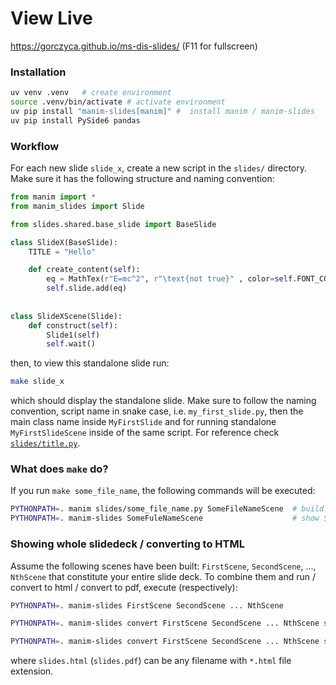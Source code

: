 # View Live
https://gorczyca.github.io/ms-dis-slides/  (F11 for fullscreen)

### Installation

```bash
uv venv .venv   # create environment
source .venv/bin/activate # activate environment 
uv pip install "manim-slides[manim]" #  install manim / manim-slides
uv pip install PySide6 pandas
```

### Workflow
For each new slide `slide_x`, create a new script in the `slides/` directory. Make sure it has the following structure and naming convention:

```python
from manim import *
from manim_slides import Slide

from slides.shared.base_slide import BaseSlide

class SlideX(BaseSlide):
    TITLE = "Hello"

    def create_content(self):
        eq = MathTex(r"E=mc^2", r"\text{not true}" , color=self.FONT_COLOR)
        self.slide.add(eq)
        
        
class SlideXScene(Slide):  
    def construct(self):
        Slide1(self)
        self.wait()
```
then, to view this standalone slide run:
```bash
make slide_x
```
which should display the standalone slide. Make sure to follow the naming convention, script name in snake case, i.e. `my_first_slide.py`, then the main class name inside `MyFirstSlide` and for running standalone `MyFirstSlideScene` inside of the same script. For reference check [`slides/title.py`](slides/title.py).

### What does `make` do?
If you run `make some_file_name`, the following commands will be executed:
```bash
PYTHONPATH=. manim slides/some_file_name.py SomeFileNameScene  # build the SomeFileNameScene
PYTHONPATH=. manim-slides SomeFuleNameScene                    # show SomeFileNameScene as slide show
```

### Showing whole slidedeck / converting to HTML
Assume the following scenes have been built: `FirstScene`, `SecondScene`, ..., `NthScene` that constitute your entire slide deck. To combine them and run / convert to html / convert to pdf, execute (respectively):

```sh
PYTHONPATH=. manim-slides FirstScene SecondScene ... NthScene           # combine and show

PYTHONPATH=. manim-slides convert FirstScene SecondScene ... NthScene slides.html  # combine and convert to HTML

PYTHONPATH=. manim-slides convert FirstScene SecondScene ... NthScene slides.pdf  # combine and convert to PDF
```

where `slides.html` (`slides.pdf`) can be any filename with `*.html` file extension.
